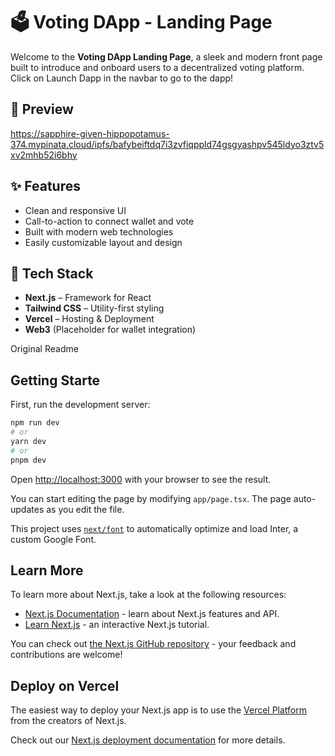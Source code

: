 # 🗳 Voting DApp - Landing Page

Welcome to the **Voting DApp Landing Page**, a sleek and modern front page built to introduce and onboard users to a decentralized voting platform. Click on Launch Dapp in the navbar to go to the dapp!

## 📸 Preview

https://sapphire-given-hippopotamus-374.mypinata.cloud/ipfs/bafybeiftdq7i3zvfiqppld74gsgyashpv545ldyo3ztv5xv2mhb52i6bhy

## ✨ Features

- Clean and responsive UI
- Call-to-action to connect wallet and vote
- Built with modern web technologies
- Easily customizable layout and design

## 🧰 Tech Stack

- **Next.js** – Framework for React
- **Tailwind CSS** – Utility-first styling
- **Vercel** – Hosting & Deployment
- **Web3** (Placeholder for wallet integration)


Original Readme
## Getting Starte
First, run the development server:

```bash
npm run dev
# or
yarn dev
# or
pnpm dev
```

Open [http://localhost:3000](http://localhost:3000) with your browser to see the result.

You can start editing the page by modifying `app/page.tsx`. The page auto-updates as you edit the file.

This project uses [`next/font`](https://nextjs.org/docs/basic-features/font-optimization) to automatically optimize and load Inter, a custom Google Font.

## Learn More

To learn more about Next.js, take a look at the following resources:

- [Next.js Documentation](https://nextjs.org/docs) - learn about Next.js features and API.
- [Learn Next.js](https://nextjs.org/learn) - an interactive Next.js tutorial.

You can check out [the Next.js GitHub repository](https://github.com/vercel/next.js/) - your feedback and contributions are welcome!

## Deploy on Vercel

The easiest way to deploy your Next.js app is to use the [Vercel Platform](https://vercel.com/new?utm_medium=default-template&filter=next.js&utm_source=create-next-app&utm_campaign=create-next-app-readme) from the creators of Next.js.

Check out our [Next.js deployment documentation](https://nextjs.org/docs/deployment) for more details.
